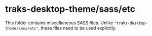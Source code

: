 # traks-desktop-theme/sass/etc

This folder contains miscellaneous SASS files. Unlike `"traks-desktop-theme/sass/etc"`, these files
need to be used explicitly.
